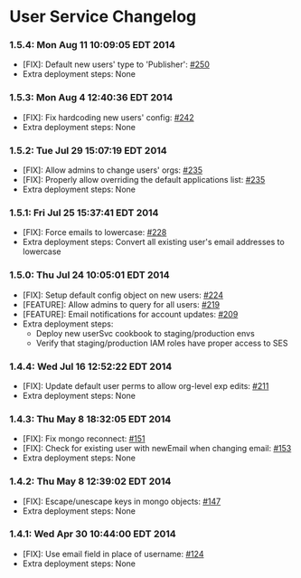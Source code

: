 # User Service Changelog

### 1.5.4: Mon Aug 11 10:09:05 EDT 2014
* [FIX]: Default new users' type to 'Publisher': [#250](https://github.com/cinema6/cwrx/pull/250)
* Extra deployment steps: None

### 1.5.3: Mon Aug  4 12:40:36 EDT 2014
* [FIX]: Fix hardcoding new users' config: [#242](https://github.com/cinema6/cwrx/pull/242)
* Extra deployment steps: None

### 1.5.2: Tue Jul 29 15:07:19 EDT 2014
* [FIX]: Allow admins to change users' orgs: [#235](https://github.com/cinema6/cwrx/pull/235)
* [FIX]: Properly allow overriding the default applications list: [#235](https://github.com/cinema6/cwrx/pull/235)
* Extra deployment steps: None

### 1.5.1: Fri Jul 25 15:37:41 EDT 2014
* [FIX]: Force emails to lowercase: [#228](https://github.com/cinema6/cwrx/pull/228)
* Extra deployment steps: Convert all existing user's email addresses to lowercase

### 1.5.0: Thu Jul 24 10:05:01 EDT 2014
* [FIX]: Setup default config object on new users: [#224](https://github.com/cinema6/cwrx/pull/224)
* [FEATURE]: Allow admins to query for all users: [#219](https://github.com/cinema6/cwrx/pull/219)
* [FEATURE]: Email notifications for account updates: [#209](https://github.com/cinema6/cwrx/pull/209)
* Extra deployment steps: 
    * Deploy new userSvc cookbook to staging/production envs
    * Verify that staging/production IAM roles have proper access to SES

### 1.4.4: Wed Jul 16 12:52:22 EDT 2014
* [FIX]: Update default user perms to allow org-level exp edits: [#211](https://github.com/cinema6/cwrx/pull/211)
* Extra deployment steps: None

### 1.4.3: Thu May  8 18:32:05 EDT 2014
* [FIX]: Fix mongo reconnect: [#151](https://github.com/cinema6/cwrx/pull/151)
* [FIX]: Check for existing user with newEmail when changing email: [#153](https://github.com/cinema6/cwrx/pull/153)
* Extra deployment steps: None

### 1.4.2: Thu May  8 12:39:02 EDT 2014
* [FIX]: Escape/unescape keys in mongo objects: [#147](https://github.com/cinema6/cwrx/pull/147)
* Extra deployment steps: None

### 1.4.1: Wed Apr 30 10:44:00 EDT 2014
* [FIX]: Use email field in place of username: [#124](https://github.com/cinema6/cwrx/pull/124)
* Extra deployment steps: None
